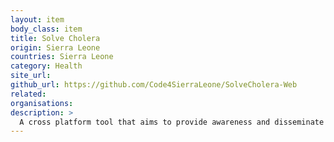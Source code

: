 ```yaml
---
layout: item
body_class: item
title: Solve Cholera
origin: Sierra Leone
countries: Sierra Leone
category: Health
site_url: 
github_url: https://github.com/Code4SierraLeone/SolveCholera-Web
related: 
organisations: 
description: >
  A cross platform tool that aims to provide awareness and disseminate sensitization information regarding cholera in an interactive and intuitive manner
---
```

